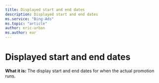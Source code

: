```yaml
---
title: Displayed start and end dates
description: Displayed start and end dates
ms.service: "Bing-Ads"
ms.topic: "article"
author: eric-urban
ms.author: eur
---
```


# Displayed start and end dates

**What it is:**  The display start and end dates for when the actual promotion runs.



